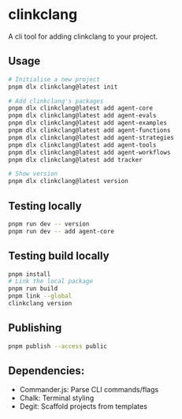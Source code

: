# clinkclang

A cli tool for adding clinkclang to your project.

## Usage

```bash
# Initialise a new project
pnpm dlx clinkclang@latest init

# Add clinkclang's packages
pnpm dlx clinkclang@latest add agent-core
pnpm dlx clinkclang@latest add agent-evals
pnpm dlx clinkclang@latest add agent-examples
pnpm dlx clinkclang@latest add agent-functions
pnpm dlx clinkclang@latest add agent-strategies
pnpm dlx clinkclang@latest add agent-tools
pnpm dlx clinkclang@latest add agent-workflows
pnpm dlx clinkclang@latest add tracker

# Show version
pnpm dlx clinkclang@latest version
```

## Testing locally
```bash
pnpm run dev -- version
pnpm run dev -- add agent-core
```

## Testing build locally
```bash
pnpm install
# Link the local package
pnpm run build
pnpm link --global
clinkclang version
```

## Publishing
```bash
pnpm publish --access public
```

## Dependencies:
- Commander.js: Parse CLI commands/flags
- Chalk: Terminal styling
- Degit: Scaffold projects from templates